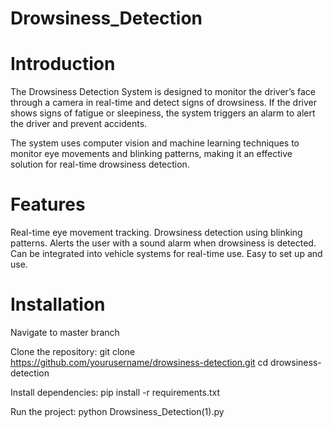 # Drowsiness_Detection

# Introduction
The Drowsiness Detection System is designed to monitor the driver’s face through a camera in real-time and detect signs of drowsiness. If the driver shows signs of fatigue or sleepiness, the system triggers an alarm to alert the driver and prevent accidents.

The system uses computer vision and machine learning techniques to monitor eye movements and blinking patterns, making it an effective solution for real-time drowsiness detection.

# Features
Real-time eye movement tracking.
Drowsiness detection using blinking patterns.
Alerts the user with a sound alarm when drowsiness is detected.
Can be integrated into vehicle systems for real-time use.
Easy to set up and use.

# Installation
Navigate to master branch

Clone the repository:
git clone https://github.com/yourusername/drowsiness-detection.git
cd drowsiness-detection

Install dependencies:
pip install -r requirements.txt

Run the project:
python Drowsiness_Detection(1).py
